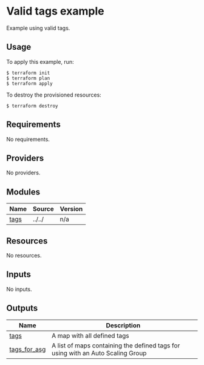 # Valid tags example

Example using valid tags.

## Usage

To apply this example, run:

```console
$ terraform init
$ terraform plan
$ terraform apply
```

To destroy the provisioned resources:

```console
$ terraform destroy
```

<!-- BEGINNING OF PRE-COMMIT-TERRAFORM DOCS HOOK -->
## Requirements

No requirements.

## Providers

No providers.

## Modules

| Name | Source | Version |
|------|--------|---------|
| <a name="module_tags"></a> [tags](#module\_tags) | ../../ | n/a |

## Resources

No resources.

## Inputs

No inputs.

## Outputs

| Name | Description |
|------|-------------|
| <a name="output_tags"></a> [tags](#output\_tags) | A map with all defined tags |
| <a name="output_tags_for_asg"></a> [tags\_for\_asg](#output\_tags\_for\_asg) | A list of maps containing the defined tags for using with an Auto Scaling Group |
<!-- END OF PRE-COMMIT-TERRAFORM DOCS HOOK -->
